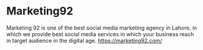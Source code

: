 # Marketing92
Marketing 92 is one of the best social media marketing  agency in Lahore, in which we provide best social media services in which your business reach in target audience in the digital age.
https://marketing92.com/
